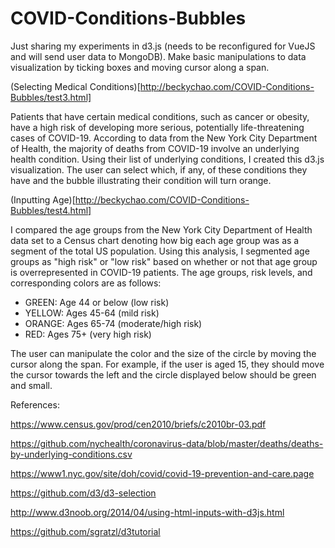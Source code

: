 # COVID-Conditions-Bubbles

Just sharing my experiments in d3.js (needs to be reconfigured for VueJS and will send user data to MongoDB). Make basic manipulations to data visualization by ticking boxes and moving cursor along a span.

(Selecting Medical Conditions)[http://beckychao.com/COVID-Conditions-Bubbles/test3.html]

Patients that have certain  medical conditions, such as cancer or obesity, have a high risk of developing more serious, potentially life-threatening cases of COVID-19. According to data from the New York City Department of Health, the majority of deaths from COVID-19 involve an underlying health condition. Using their list of underlying conditions, I created this d3.js visualization. The user can select which, if any, of these conditions they have and the bubble illustrating their condition will turn orange.

(Inputting Age)[http://beckychao.com/COVID-Conditions-Bubbles/test4.html]

I compared the age groups from the New York City Department of Health data set to a Census chart denoting how big each age group was as a segment of the total US population. Using this analysis, I segmented age groups as "high risk" or "low risk" based on whether or not that age group is overrepresented in COVID-19 patients. The age groups, risk levels, and corresponding colors are as follows:

- GREEN: Age 44 or below (low risk)
- YELLOW: Ages 45-64 (mild risk)
- ORANGE: Ages 65-74 (moderate/high risk)
- RED: Ages 75+ (very high risk)

The user can manipulate the color and the size of the circle by moving the cursor along the span. For example, if the user is aged 15, they should move the cursor towards the left and the circle displayed below should be green and small.

References:

<https://www.census.gov/prod/cen2010/briefs/c2010br-03.pdf>

https://github.com/nychealth/coronavirus-data/blob/master/deaths/deaths-by-underlying-conditions.csv

https://www1.nyc.gov/site/doh/covid/covid-19-prevention-and-care.page

https://github.com/d3/d3-selection

http://www.d3noob.org/2014/04/using-html-inputs-with-d3js.html

https://github.com/sgratzl/d3tutorial

